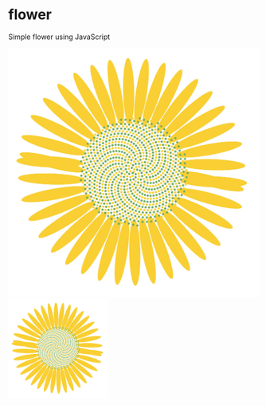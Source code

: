 # flower
Simple flower using JavaScript

![Alt text](/flower.jpg?raw=true "Simple Sunflower")
<img src="/flower.jpg?raw=true" style="width:200px ; height:200px" />

